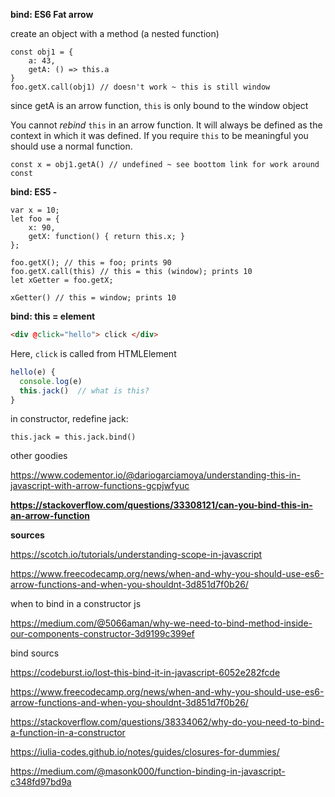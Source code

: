 **bind: ES6 Fat arrow**

create an object with a method (a nested function)

```
const obj1 = {
	a: 43,
	getA: () => this.a
}
foo.getX.call(obj1) // doesn't work ~ this is still window
```

since getA is an arrow function, `this` is only bound to the window object 

You cannot *rebind* `this` in an arrow function. It will always be defined as the context in which it was defined. If you require `this` to be meaningful you should use a normal function.

```
const x = obj1.getA() // undefined ~ see boottom link for work around
const 
```

**bind: ES5 -** 

```
var x = 10; 
let foo = {
	x: 90, 
	getX: function() { return this.x; } 
};

foo.getX(); // this = foo; prints 90
foo.getX.call(this) // this = this (window); prints 10
let xGetter = foo.getX; 

xGetter() // this = window; prints 10 
```



**bind: this = element**

```html
<div @click="hello"> click </div>
```

Here, `click` is called from HTMLElement

```js
hello(e) {
  console.log(e)
  this.jack()  // what is this? 
}
```

in constructor, redefine jack: 

```
this.jack = this.jack.bind()
```

other goodies

https://www.codementor.io/@dariogarciamoya/understanding-this-in-javascript-with-arrow-functions-gcpjwfyuc



**https://stackoverflow.com/questions/33308121/can-you-bind-this-in-an-arrow-function**

**sources**

https://scotch.io/tutorials/understanding-scope-in-javascript

https://www.freecodecamp.org/news/when-and-why-you-should-use-es6-arrow-functions-and-when-you-shouldnt-3d851d7f0b26/

when to bind in a constructor js

https://medium.com/@5066aman/why-we-need-to-bind-method-inside-our-components-constructor-3d9199c399ef

 bind sourcs

https://codeburst.io/lost-this-bind-it-in-javascript-6052e282fcde

https://www.freecodecamp.org/news/when-and-why-you-should-use-es6-arrow-functions-and-when-you-shouldnt-3d851d7f0b26/

https://stackoverflow.com/questions/38334062/why-do-you-need-to-bind-a-function-in-a-constructor

https://iulia-codes.github.io/notes/guides/closures-for-dummies/

https://medium.com/@masonk000/function-binding-in-javascript-c348fd97bd9a
